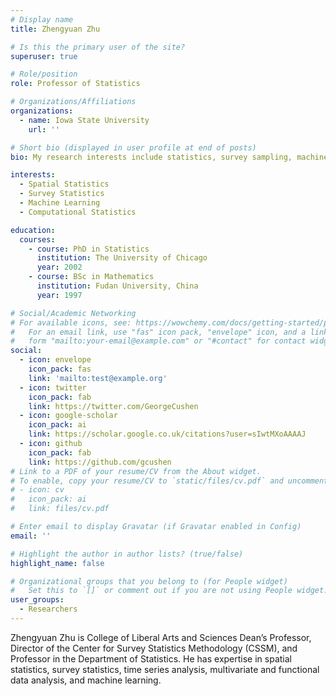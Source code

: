 ```yaml
---
# Display name
title: Zhengyuan Zhu

# Is this the primary user of the site?
superuser: true

# Role/position
role: Professor of Statistics

# Organizations/Affiliations
organizations:
  - name: Iowa State University
    url: ''

# Short bio (displayed in user profile at end of posts)
bio: My research interests include statistics, survey sampling, machine learning.

interests:
  - Spatial Statistics
  - Survey Statistics
  - Machine Learning
  - Computational Statistics

education:
  courses:
    - course: PhD in Statistics
      institution: The University of Chicago
      year: 2002
    - course: BSc in Mathematics
      institution: Fudan University, China
      year: 1997

# Social/Academic Networking
# For available icons, see: https://wowchemy.com/docs/getting-started/page-builder/#icons
#   For an email link, use "fas" icon pack, "envelope" icon, and a link in the
#   form "mailto:your-email@example.com" or "#contact" for contact widget.
social:
  - icon: envelope
    icon_pack: fas
    link: 'mailto:test@example.org'
  - icon: twitter
    icon_pack: fab
    link: https://twitter.com/GeorgeCushen
  - icon: google-scholar
    icon_pack: ai
    link: https://scholar.google.co.uk/citations?user=sIwtMXoAAAAJ
  - icon: github
    icon_pack: fab
    link: https://github.com/gcushen
# Link to a PDF of your resume/CV from the About widget.
# To enable, copy your resume/CV to `static/files/cv.pdf` and uncomment the lines below.
# - icon: cv
#   icon_pack: ai
#   link: files/cv.pdf

# Enter email to display Gravatar (if Gravatar enabled in Config)
email: ''

# Highlight the author in author lists? (true/false)
highlight_name: false

# Organizational groups that you belong to (for People widget)
#   Set this to `[]` or comment out if you are not using People widget.
user_groups:
  - Researchers
---
```


Zhengyuan Zhu is College of Liberal Arts and Sciences Dean’s Professor, Director of the Center for Survey Statistics Methodology (CSSM), and Professor in the Department of Statistics. He has expertise in spatial statistics, survey statistics, time series analysis, multivariate and functional data analysis, and machine learning.

